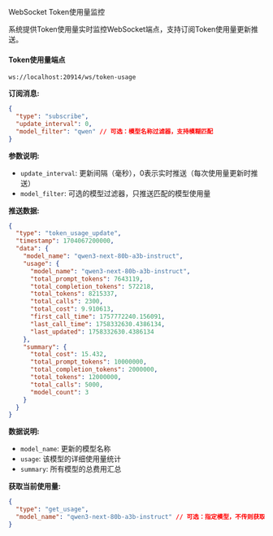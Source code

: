 WebSocket Token使用量监控

系统提供Token使用量实时监控WebSocket端点，支持订阅Token使用量更新推送。

#### Token使用量端点

```
ws://localhost:20914/ws/token-usage
```

**订阅消息:**

```json
{
  "type": "subscribe",
  "update_interval": 0,
  "model_filter": "qwen" // 可选：模型名称过滤器，支持模糊匹配
}
```

**参数说明:**

- `update_interval`: 更新间隔（毫秒），0表示实时推送（每次使用量更新时推送）
- `model_filter`: 可选的模型过滤器，只推送匹配的模型使用量

**推送数据:**

```json
{
  "type": "token_usage_update",
  "timestamp": 1704067200000,
  "data": {
    "model_name": "qwen3-next-80b-a3b-instruct",
    "usage": {
      "model_name": "qwen3-next-80b-a3b-instruct",
      "total_prompt_tokens": 7643119,
      "total_completion_tokens": 572218,
      "total_tokens": 8215337,
      "total_calls": 2300,
      "total_cost": 9.910613,
      "first_call_time": 1757772240.156091,
      "last_call_time": 1758332630.4386134,
      "last_updated": 1758332630.4386134
    },
    "summary": {
      "total_cost": 15.432,
      "total_prompt_tokens": 10000000,
      "total_completion_tokens": 2000000,
      "total_tokens": 12000000,
      "total_calls": 5000,
      "model_count": 3
    }
  }
}
```

**数据说明:**

- `model_name`: 更新的模型名称
- `usage`: 该模型的详细使用量统计
- `summary`: 所有模型的总费用汇总

**获取当前使用量:**

```json
{
  "type": "get_usage",
  "model_name": "qwen3-next-80b-a3b-instruct" // 可选：指定模型，不传则获取所有模型
}
```
